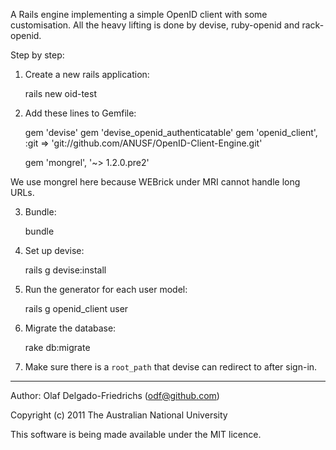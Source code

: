 A Rails engine implementing a simple OpenID client with some
customisation. All the heavy lifting is done by devise, ruby-openid
and rack-openid.

Step by step:

1) Create a new rails application:

    rails new oid-test

2) Add these lines to Gemfile:

    gem 'devise'
    gem 'devise_openid_authenticatable'
    gem 'openid_client', :git => 'git://github.com/ANUSF/OpenID-Client-Engine.git'

    gem 'mongrel', '~> 1.2.0.pre2'

We use mongrel here because WEBrick under MRI cannot handle long URLs.

3) Bundle:

    bundle

4) Set up devise:

    rails g devise:install

5) Run the generator for each user model:

    rails g openid_client user

6) Migrate the database:

    rake db:migrate

7) Make sure there is a `root_path` that devise can redirect to after sign-in.

----
Author: Olaf Delgado-Friedrichs (odf@github.com)

Copyright (c) 2011 The Australian National University

This software is being made available under the MIT licence.
